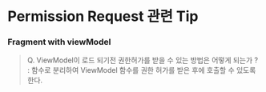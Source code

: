 # Permission Request 관련 Tip

### Fragment with viewModel
> Q. ViewModel이 로드 되기전 권한허가를 받을 수 있는 방법은 어떻게 되는가 ?
: 함수로 분리하여 ViewModel 함수를 권한 허가를 받은 후에 호출할 수 있도록 한다.



